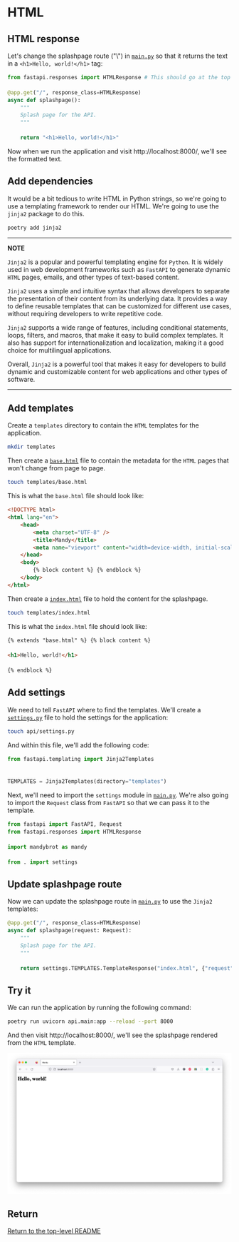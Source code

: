 # HTML

## HTML response

Let's change the splashpage route ("\\") in [`main.py`](api/main.py) so that it returns the text in a `<h1>Hello, world!</h1>` tag:

```python
from fastapi.responses import HTMLResponse # This should go at the top of the file

@app.get("/", response_class=HTMLResponse)
async def splashpage():
    """
    Splash page for the API.
    """

    return "<h1>Hello, world!</h1>"
```

Now when we run the application and visit http://localhost:8000/, we'll see the formatted text.

## Add dependencies

It would be a bit tedious to write HTML in Python strings, so we're going to use a templating framework to render our HTML.
We're going to use the `jinja2` package to do this.

```bash
poetry add jinja2
```

---

**NOTE**

`Jinja2` is a popular and powerful templating engine for `Python`.
It is widely used in web development frameworks such as `FastAPI` to generate dynamic `HTML` pages, emails, and other types of text-based content.

`Jinja2` uses a simple and intuitive syntax that allows developers to separate the presentation of their content from its underlying data.
It provides a way to define reusable templates that can be customized for different use cases, without requiring developers to write repetitive code.

`Jinja2` supports a wide range of features, including conditional statements, loops, filters, and macros, that make it easy to build complex templates.
It also has support for internationalization and localization, making it a good choice for multilingual applications.

Overall, `Jinja2` is a powerful tool that makes it easy for developers to build dynamic and customizable content for web applications and other types of software.

---

## Add templates

Create a `templates` directory to contain the `HTML` templates for the application.

```bash
mkdir templates
```

Then create a [`base.html`](templates/base.html) file to contain the metadata for the `HTML` pages that won't change from page to page.

```bash
touch templates/base.html
```

This is what the `base.html` file should look like:

```html
<!DOCTYPE html>
<html lang="en">
    <head>
        <meta charset="UTF-8" />
        <title>Mandy</title>
        <meta name="viewport" content="width=device-width, initial-scale=1" />
    </head>
    <body>
        {% block content %} {% endblock %}
    </body>
</html>
```

Then create a [`index.html`](templates/index.html) file to hold the content for the splashpage.

```bash
touch templates/index.html
```

This is what the `index.html` file should look like:

```html
{% extends "base.html" %} {% block content %}

<h1>Hello, world!</h1>

{% endblock %}
```

## Add settings

We need to tell `FastAPI` where to find the templates.
We'll create a [`settings.py`](api/settings.py) file to hold the settings for the application:

```bash
touch api/settings.py
```

And within this file, we'll add the following code:

```python
from fastapi.templating import Jinja2Templates


TEMPLATES = Jinja2Templates(directory="templates")
```

Next, we'll need to import the `settings` module in [`main.py`](api/main.py).
We're also going to import the `Request` class from `FastAPI` so that we can pass it to the template.

```python
from fastapi import FastAPI, Request
from fastapi.responses import HTMLResponse

import mandybrot as mandy

from . import settings
```

## Update splashpage route

Now we can update the splashpage route in [`main.py`](api/main.py) to use the `Jinja2` templates:

```python
@app.get("/", response_class=HTMLResponse)
async def splashpage(request: Request):
    """
    Splash page for the API.
    """

    return settings.TEMPLATES.TemplateResponse("index.html", {"request": request})
```

## Try it

We can run the application by running the following command:

```bash
poetry run uvicorn api.main:app --reload --port 8000
```

And then visit http://localhost:8000/, we'll see the splashpage rendered from the `HTML` template.

![Splashpage](./images/splashpage.png)

## Return

[Return to the top-level README](./../../README.md)
